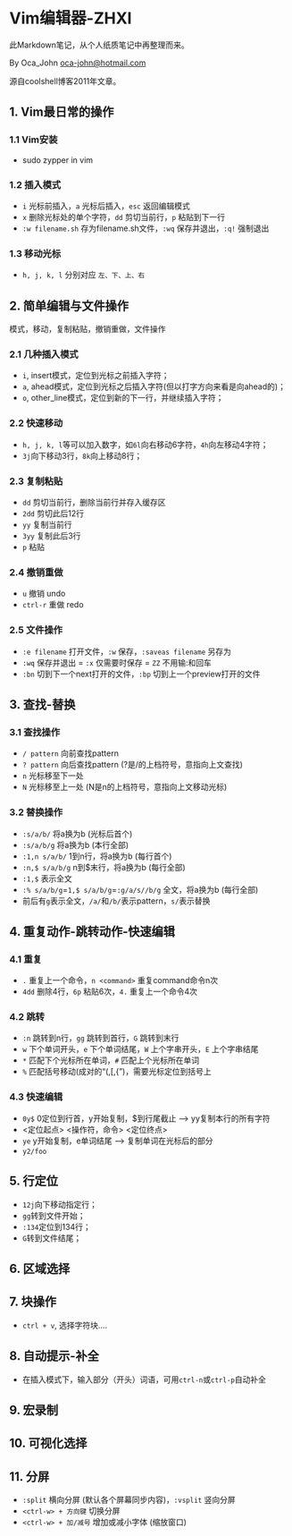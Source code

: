# Vim编辑器-ZHXI
此Markdown笔记，从个人纸质笔记中再整理而来。

By Oca_John <oca-john@hotmail.com>

源自coolshell博客2011年文章。


## 1. Vim最日常的操作
### 1.1 Vim安装
- sudo zypper in vim
### 1.2 插入模式
- `i` 光标前插入，`a` 光标后插入，`esc` 返回编辑模式
- `x` 删除光标处的单个字符，`dd` 剪切当前行，`p` 粘贴到下一行
- `:w filename.sh` 存为filename.sh文件，`:wq` 保存并退出，`:q!` 强制退出
### 1.3 移动光标
- `h, j, k, l` 分别对应 `左、下、上、右`


## 2. 简单编辑与文件操作
模式，移动，复制粘贴，撤销重做，文件操作
### 2.1 几种插入模式
- `i`, insert模式，定位到光标之前插入字符；
- `a`, ahead模式，定位到光标之后插入字符(但以打字方向来看是向ahead的)；
- `o`, other_line模式，定位到新的下一行，并继续插入字符；

### 2.2 快速移动
- `h, j, k, l`等可以加入数字，如`6l`向右移动6字符，`4h`向左移动4字符；
- `3j`向下移动3行，`8k`向上移动8行；

### 2.3 复制粘贴
- `dd`  剪切当前行，删除当前行并存入缓存区
- `2dd` 剪切此后12行
- `yy`  复制当前行
- `3yy` 复制此后3行
- `p`   粘贴

### 2.4 撤销重做
- `u` 撤销 undo
- `ctrl-r` 重做 redo

### 2.5 文件操作
- `:e filename` 打开文件，`:w` 保存，`:saveas filename` 另存为
- `:wq` 保存并退出 = `:x` 仅需要时保存 = `ZZ` 不用输:和回车
- `:bn` 切到下一个next打开的文件，`:bp` 切到上一个preview打开的文件


## 3. 查找-替换
### 3.1 查找操作
- `/ pattern` 向前查找pattern
- `? pattern` 向后查找pattern (?是/的上档符号，意指向上文查找)
- `n` 光标移至下一处
- `N` 光标移至上一处 (N是n的上档符号，意指向上文移动光标)
### 3.2 替换操作
- `:s/a/b/` 将a换为b (光标后首个)
- `:s/a/b/g` 将a换为b (本行全部)
- `:1,n s/a/b/` 1到n行，将a换为b (每行首个)
- `:n,$ s/a/b/g` n到$末行，将a换为b (每行全部)
- `:1,$` 表示全文
- `:% s/a/b/g`=`1,$ s/a/b/g`=`:g/a/s//b/g` 全文，将a换为b (每行全部)
- 前后有`g`表示全文，`/a/`和`/b/`表示pattern，`s/`表示替换


## 4. 重复动作-跳转动作-快速编辑
### 4.1 重复
- `.` 重复上一个命令，`n <command>` 重复command命令n次
- `4dd` 删除4行，`6p` 粘贴6次，`4.` 重复上一个命令4次

### 4.2 跳转
- `:n` 跳转到n行，`gg` 跳转到首行，`G` 跳转到末行
- `w` 下个单词开头，`e` 下个单词结尾，`W` 上个字串开头，`E` 上个字串结尾
- `*` 匹配下个光标所在单词，`#` 匹配上个光标所在单词
- `%` 匹配括号移动(成对的“\(,\[,\{”)，需要光标定位到括号上

### 4.3 快速编辑
- `0y$` 0定位到行首，y开始复制，$到行尾截止 --> yy复制本行的所有字符
- <定位起点> <操作符，命令> <定位终点>
- `ye` y开始复制，e单词结尾 --> 复制单词在光标后的部分
- `y2/foo`


## 5. 行定位
- `12j`向下移动指定行；
- `gg`转到文件开始；
- `:134`定位到134行；
- `G`转到文件结尾；


## 6. 区域选择


## 7. 块操作
- `ctrl + v`, 选择字符块....

## 8. 自动提示-补全
- 在插入模式下，输入部分（开头）词语，可用`ctrl-n`或`ctrl-p`自动补全


## 9. 宏录制


## 10. 可视化选择


## 11. 分屏
- `:split` 横向分屏 (默认各个屏幕同步内容)，`:vsplit` 竖向分屏
- `<ctrl-w> + 方向键` 切换分屏
- `<ctrl-w> + 加/减号` 增加或减小字体 (缩放窗口)

